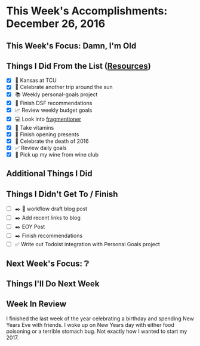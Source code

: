 # This Week's Accomplishments: December 26, 2016

## This Week's Focus: Damn, I'm Old

## Things I Did From the List ([Resources](resources.md))

- [x] :basketball: Kansas at TCU
- [x] :birthday: Celebrate another trip around the sun
- [x] :books: Weekly personal-goals project
- [x] :busts_in_silhouette: Finish DSF recommendations
- [x] :chart_with_upwards_trend: Review weekly budget goals
- [x] :computer: Look into [fragmentioner](https://github.com/kartikprabhu/fragmentioner)
- [x] :muscle: Take vitamins
- [x] :santa: Finish opening presents
- [x] :tada: Celebrate the death of 2016
- [x] :white_check_mark: Review daily goals
- [x] :wine_glass: Pick up my wine from wine club

## Additional Things I Did

## Things I Didn't Get To / Finish

- [ ] :black_nib: :email: workflow draft blog post
- [ ] :black_nib: Add recent links to blog
- [ ] :black_nib: EOY Post
- [ ] :black_nib: Finish recommendations
- [ ] :white_check_mark: Write out Todoist integration with Personal Goals project

## Next Week's Focus: :grey_question:

## Things I'll Do Next Week

## Week In Review

I finished the last week of the year celebrating a birthday and spending New Years Eve with friends. I woke up on New Years day with either food poisoning or a terrible stomach bug. Not exactly how I wanted to start my 2017. 

